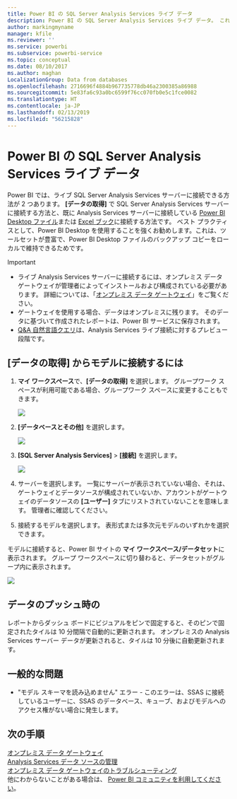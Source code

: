 ```yaml
---
title: Power BI の SQL Server Analysis Services ライブ データ
description: Power BI の SQL Server Analysis Services ライブ データ。 これは、エンタープライズ ゲートウェイ用に構成されたデータ ソースを使用して実行されます。
author: markingmyname
manager: kfile
ms.reviewer: ''
ms.service: powerbi
ms.subservice: powerbi-service
ms.topic: conceptual
ms.date: 08/10/2017
ms.author: maghan
LocalizationGroup: Data from databases
ms.openlocfilehash: 2716696f4884b967735778db46a2300385a86988
ms.sourcegitcommit: 5e83fa6c93a0bc6599f76cc070fb0e5c1fce0082
ms.translationtype: HT
ms.contentlocale: ja-JP
ms.lasthandoff: 02/13/2019
ms.locfileid: "56215828"
---
```

# <a name="sql-server-analysis-services-live-data-in-power-bi"></a>Power BI の SQL Server Analysis Services ライブ データ
Power BI では、ライブ SQL Server Analysis Services サーバーに接続できる方法が 2 つあります。 **[データの取得]** で SQL Server Analysis Services サーバーに接続する方法と、既に Analysis Services サーバーに接続している [Power BI Desktop ファイル](service-desktop-files.md)または [Excel ブック](service-excel-workbook-files.md)に接続する方法です。 ベスト プラクティスとして、Power BI Desktop を使用することを強くお勧めします。これは、ツールセットが豊富で、Power BI Desktop ファイルのバックアップ コピーをローカルで維持できるためです。

 >[!IMPORTANT]
 >* ライブ Analysis Services サーバーに接続するには、オンプレミス データ ゲートウェイが管理者によってインストールおよび構成されている必要があります。 詳細については、「[オンプレミス データ ゲートウェイ](service-gateway-onprem.md)」をご覧ください。
 >* ゲートウェイを使用する場合、データはオンプレミスに残ります。  そのデータに基づいて作成されたレポートは、Power BI サービスに保存されます。 
 >* [Q&A 自然言語クエリ](service-q-and-a-direct-query.md)は、Analysis Services ライブ接続に対するプレビュー段階です。

## <a name="to-connect-to-a-model-from-get-data"></a>[データの取得] からモデルに接続するには
1. **マイ ワークスペース**で、**[データの取得]** を選択します。 グループワーク スペースが利用可能である場合、グループワーク スペースに変更することもできます。
   
   ![](media/sql-server-analysis-services-tabular-data/connecttoas_getdatabutton.png)
2. **[データベースとその他]** を選択します。
   
   ![](media/sql-server-analysis-services-tabular-data/connecttoas_getdata_1.png)
3. **[SQL Server Analysis Services]** > **[接続]** を選択します。 
   
   ![](media/sql-server-analysis-services-tabular-data/connecttoas_getdata_2.png)
4. サーバーを選択します。 一覧にサーバーが表示されていない場合、それは、ゲートウェイとデータソースが構成されていないか、アカウントがゲートウェイのデータソースの **[ユーザー]** タブにリストされていないことを意味します。 管理者に確認してください。
5. 接続するモデルを選択します。 表形式または多次元モデルのいずれかを選択できます。

モデルに接続すると、Power BI サイトの **マイ ワークスペース/データセット**に表示されます。 グループ ワークスペースに切り替わると、データセットがグループ内に表示されます。

![](media/sql-server-analysis-services-tabular-data/connecttoas_dataset_5.png)

## <a name="dashboard-tiles"></a>データのプッシュ時の
レポートからダッシュ ボードにビジュアルをピンで固定すると、そのピンで固定されたタイルは 10 分間隔で自動的に更新されます。 オンプレミスの Analysis Services サーバー データが更新されると、タイルは 10 分後に自動更新されます。

## <a name="common-issues"></a>一般的な問題

* "モデル スキーマを読み込めません" エラー - このエラーは、SSAS に接続しているユーザーに、SSAS のデータベース、キューブ、およびモデルへのアクセス権がない場合に発生します。

## <a name="next-steps"></a>次の手順
[オンプレミス データ ゲートウェイ](service-gateway-onprem.md)  
[Analysis Services データ ソースの管理](service-gateway-enterprise-manage-ssas.md)  
[オンプレミス データ ゲートウェイのトラブルシューティング](service-gateway-onprem-tshoot.md)  
他にわからないことがある場合は、 [Power BI コミュニティを利用してください](http://community.powerbi.com/)。